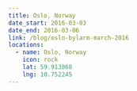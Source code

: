 ```yaml
---
title: Oslo, Norway
date_start: 2016-03-03
date_end: 2016-03-06
link: /blog/oslo-bylarm-march-2016
locations:
  - name: Oslo, Norway
    icon: rock
    lat: 59.913868
    lng: 10.752245
---
```

